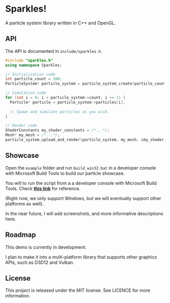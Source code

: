 # Sparkles!
A particle system library written in C++ and OpenGL.

## API

The API is documented in ```include/sparkles.h```.

``` C++
#include "sparkles.h"
using namespace Sparkles;

// Initialization code
int particle_count = 100;
ParticleSystem* particle_system = particle_system_create(particle_count);

// Simulation code
for (int i = 0; i < particle_system->count; i += 1) {
  Particle* particle = particle_system->particles[i];
  
  // Spawn and simulate particles as you wish.
}

// Render code
ShaderConstants my_shader_constants = /*...*/;
Mesh* my_mesh = /*...*/;
particle_system_upload_and_render(particle_system, my_mesh, &my_shader_constants);
```

## Showcase

Open the ```example``` folder and run ```build_win32.bat``` in a developer console with Microsoft Build Tools to build our particle showcase.

You will to run the script from a a developer console with Microsoft Build Tools. 
Check __[this link](https://learn.microsoft.com/en-us/cpp/build/building-on-the-command-line)__ for reference.

(Right now, we only support Windows, but we will eventually support other platforms as well).

In the near future, I will add screenshots, and more informative descriptions here. 

## Roadmap

This demo is currently in development. 

I plan to make it into a multi-platform library that supports other graphics APIs, such as D3D12 and Vulkan.  

## License

This project is released under the MIT license. See LICENCE for more information.
